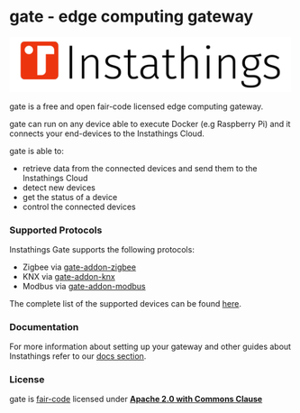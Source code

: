 # gate - edge computing gateway

<a href="https://www.instathings.io/" target="_blank">
    <img src="/images/instathings-logo-red.png" width="500"/>
</a>

gate is a free and open fair-code licensed edge computing gateway. 

gate can run on any device able to execute Docker (e.g Raspberry Pi) and it connects your end-devices to the Instathings Cloud.

gate is able to: 
* retrieve data from the connected devices and send them to the Instathings Cloud
* detect new devices
* get the status of a device
* control the connected devices

### Supported Protocols
Instathings Gate supports the following protocols:
- Zigbee via [gate-addon-zigbee](https://github.com/Instathings/gate-addon-zigbee)
- KNX via [gate-addon-knx](https://github.com/Instathings/gate-addon-knx)
- Modbus via [gate-addon-modbus](https://github.com/Instathings/gate-addon-modbus)

The complete list of the supported devices can be found [here](https://docs.instathings.io/en/protocols.html).

### Documentation
For more information about setting up your gateway  and other guides about Instathings refer to our [docs section](https://docs.instathings.io/docs/guides/gateway-setup.html).

### License
gate is [fair-code](https://faircode.io/) licensed under [**Apache 2.0 with Commons Clause**](https://github.com/Instathings/gate/blob/master/LICENSE.md)


